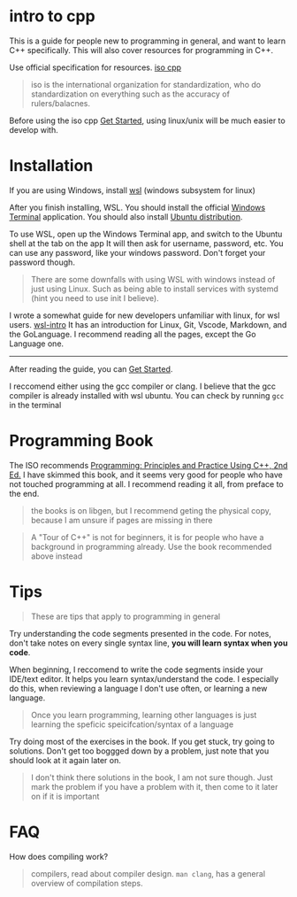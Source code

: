 # intro to cpp

This is a guide for people new to programming in general, and want to learn C++
specifically. This will also cover resources for programming in C++.

Use official specification for resources. [iso cpp](https://isocpp.org/)

> iso is the international organization for standardization, who do
> standardization on everything such as the accuracy of rulers/balacnes.

Before using the iso cpp [Get Started](https://isocpp.org/get-started), using
linux/unix will be much easier to develop with.


# Installation

If you are using Windows, install
[wsl](https://learn.microsoft.com/en-us/windows/wsl/install) (windows subsystem
for linux)

After you finish installing, WSL. You should install the official [Windows
Terminal](https://apps.microsoft.com/store/detail/9N0DX20HK701?hl=en-us&gl=US)
application. You should also install [Ubuntu
distribution](https://apps.microsoft.com/store/detail/ubuntu-on-windows/9NBLGGH4MSV6?hl=en-us&gl=us).

To use WSL, open up the Windows Terminal app, and switch to the Ubuntu shell at
the tab on the app It will then ask for username, password, etc. You can use
any password, like your windows password. Don't forget your password though.

> There are some downfalls with using WSL with windows instead of just using
> Linux. Such as being able to install services with systemd (hint you need to
> use init I believe).

I wrote a somewhat guide for new developers unfamiliar with linux, for wsl
users. [wsl-intro](https://github.com/yuuwe-n/wsl_intro) It has an introduction
for Linux, Git, Vscode, Markdown, and the GoLanguage. I recommend reading all
the pages, except the Go Language one.

---

After reading the guide, you can [Get Started](https://isocpp.org/get-started). 

I reccomend either using the gcc compiler or clang. I believe that the gcc
compiler is already installed with wsl ubuntu. You can check by running `gcc`
in the terminal

# Programming Book

The ISO recommends [Programming: Principles and Practice Using C++, 2nd
Ed.](http://www.informit.com/store/programming-principles-and-practice-using-c-plus-plus-9780321992789) 
I have skimmed this book, and it seems very good for people who have not
touched programming at all. I recommend reading it all, from preface to the
end.

> the books is on libgen, but I recommend geting the physical copy, because I am unsure if pages are missing in there

> A "Tour of C++" is not for beginners, it is for people who have a background
> in programming already. Use the book recommended above instead

# Tips

> These are tips that apply to programming in general

Try understanding the code segments presented in the code. For notes, don't
take notes on every single syntax line, __you will learn syntax when you code__.

When beginning, I reccomend to write the code segments inside your IDE/text
editor. It helps you learn syntax/understand the code. I especially do this,
when reviewing a language I don't use often, or learning a new language.

> Once you learn programming, learning other languages is just learning the
> speficic speicifcation/syntax of a language

Try doing most of the exercises in the book. If you get stuck, try going to
solutions. Don't get too boggged down by a problem, just note that you should
look at it again later on.

> I don't think there solutions in the book, I am not sure though. Just mark the
> problem if you have a problem with it, then come to it later on if it is
> important

# FAQ

How does compiling work?
> compilers, read about compiler design. `man clang`, has a general overview of
> compilation steps.

